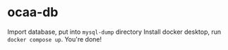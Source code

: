 # ocaa-db

Import database, put into `mysql-dump` directory
Install docker desktop, run `docker compose up`. You're done!